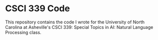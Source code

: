 # CSCI 339 Code
This repository contains the code I wrote for the University of North Carolina at Asheville's CSCI 339: Special Topics in AI: Natural Language Processing class. 
